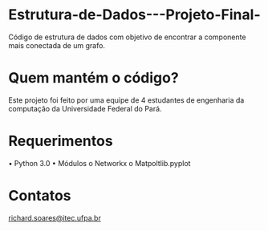 # Estrutura-de-Dados---Projeto-Final-
Código de estrutura de dados com objetivo de encontrar a componente mais conectada de um grafo.

# Quem mantém o código?
Este projeto foi feito por uma equipe de 4 estudantes de engenharia da computação da Universidade Federal do Pará.

# Requerimentos
•	Python 3.0
•	Módulos
  o	Networkx
  o	Matpoltlib.pyplot

# Contatos
richard.soares@itec.ufpa.br
